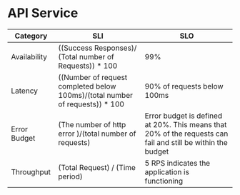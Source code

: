 # API Service

| Category     | SLI | SLO                                                                                                         |
|--------------|-----|-------------------------------------------------------------------------------------------------------------|
| Availability |   ((Success Responses)/ (Total number of Requests)) * 100  | 99%                                                                                                         |
| Latency      |  ((Number of request completed below 100ms)/(total number of requests)) * 100   | 90% of requests below 100ms                                                                                 |
| Error Budget |  (The number of http error )/(total number of requests)    | Error budget is defined at 20%. This means that 20% of the requests can fail and still be within the budget |
| Throughput   |  (Total Request) / (Time period)   | 5 RPS indicates the application is functioning                                                              |
